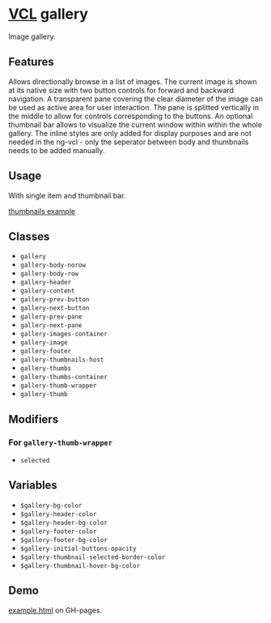 # [VCL](https://vcl.github.io/) gallery

Image gallery.

## Features

Allows directionally browse in a list of images.
The current image is shown at its native size with two button controls
for forward and backward navigation.
A transparent pane covering the clear diameter of the image can be used as
active area for user interaction. The pane is splitted vertically in the middle
to allow for controls corresponding to the buttons.
An optional thumbnail bar allows to visualize the current window within within
the whole gallery.
The inline styles are only added for display purposes and are not needed in the ng-vcl - only the seperator between body and thumbnails needs to be added manually.

## Usage

With single item and thumbnail bar.

[thumbnails example](/demo/example-thumbnails.html)

## Classes

- `gallery`
- `gallery-body-norow`
- `gallery-body-row`
- `gallery-header`
- `gallery-content`
- `gallery-prev-button`
- `gallery-next-button`
- `gallery-prev-pane`
- `gallery-next-pane`
- `gallery-images-container`
- `gallery-image`
- `gallery-footer`
- `gallery-thumbnails-host`
- `gallery-thumbs`
- `gallery-thumbs-container`
- `gallery-thumb-wrapper`
- `gallery-thumb`

## Modifiers

### For `gallery-thumb-wrapper`

- `selected`

## Variables

- `$gallery-bg-color`
- `$gallery-header-color`
- `$gallery-header-bg-color`
- `$gallery-footer-color`
- `$gallery-footer-bg-color`
- `$gallery-initial-buttons-opacity`
- `$gallery-thumbnail-selected-border-color`
- `$gallery-thumbnail-hover-bg-color`

## Demo

[example.html](/demo/example.html) on GH-pages.
